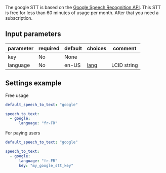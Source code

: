 The google STT is based on the [Google Speech Recognition API](https://cloud.google.com/speech/).
This STT is free for less than 60 minutes of usage per month. After that you need a subscription.

## Input parameters

| parameter | required | default | choices                                                                       | comment     |
| --------- | -------- | ------- | ----------------------------------------------------------------------------- | ----------- |
| key       | No       | None    |                                                                               |             |
| language  | No       | en-US   | [lang](https://en.wikipedia.org/wiki/Google_Voice_Search#Supported_languages) | LCID string |

## Settings example

Free usage

```yaml
default_speech_to_text: "google"

speech_to_text:
  - google:
      language: "fr-FR"
```

For paying users

```yaml
default_speech_to_text: "google"

speech_to_text:
  - google:
      language: "fr-FR"
      key: "my_google_stt_key"
```
